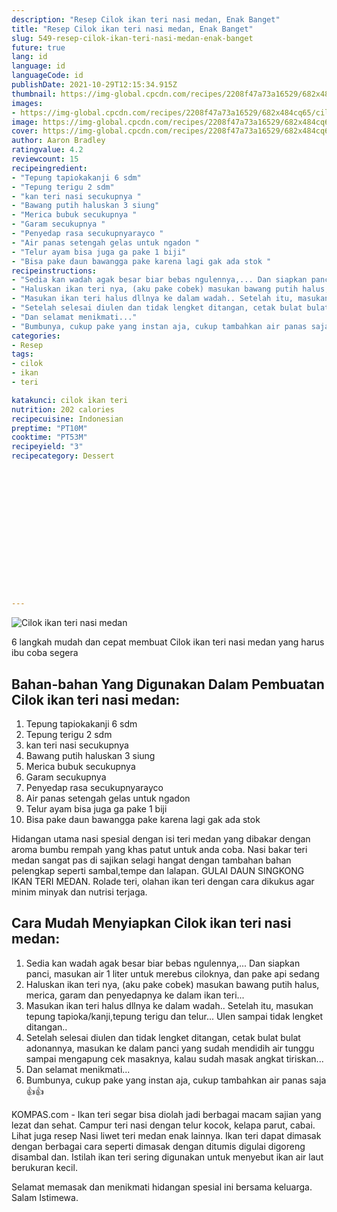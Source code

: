 ```yaml
---
description: "Resep Cilok ikan teri nasi medan, Enak Banget"
title: "Resep Cilok ikan teri nasi medan, Enak Banget"
slug: 549-resep-cilok-ikan-teri-nasi-medan-enak-banget
future: true
lang: id
language: id
languageCode: id
publishDate: 2021-10-29T12:15:34.915Z 
thumbnail: https://img-global.cpcdn.com/recipes/2208f47a73a16529/682x484cq65/cilok-ikan-teri-nasi-medan-foto-resep-utama.png
images:
- https://img-global.cpcdn.com/recipes/2208f47a73a16529/682x484cq65/cilok-ikan-teri-nasi-medan-foto-resep-utama.png
image: https://img-global.cpcdn.com/recipes/2208f47a73a16529/682x484cq65/cilok-ikan-teri-nasi-medan-foto-resep-utama.png
cover: https://img-global.cpcdn.com/recipes/2208f47a73a16529/682x484cq65/cilok-ikan-teri-nasi-medan-foto-resep-utama.png
author: Aaron Bradley
ratingvalue: 4.2
reviewcount: 15
recipeingredient:
- "Tepung tapiokakanji 6 sdm"
- "Tepung terigu 2 sdm"
- "kan teri nasi secukupnya "
- "Bawang putih haluskan 3 siung"
- "Merica bubuk secukupnya "
- "Garam secukupnya "
- "Penyedap rasa secukupnyarayco "
- "Air panas setengah gelas untuk ngadon "
- "Telur ayam bisa juga ga pake 1 biji"
- "Bisa pake daun bawangga pake karena lagi gak ada stok "
recipeinstructions:
- "Sedia kan wadah agak besar biar bebas ngulennya,... Dan siapkan panci, masukan air 1 liter untuk merebus ciloknya, dan pake api sedang"
- "Haluskan ikan teri nya, (aku pake cobek) masukan bawang putih halus, merica, garam dan penyedapnya ke dalam ikan teri..."
- "Masukan ikan teri halus dllnya ke dalam wadah.. Setelah itu, masukan tepung tapioka/kanji,tepung terigu dan telur... Ulen sampai tidak lengket ditangan.."
- "Setelah selesai diulen dan tidak lengket ditangan, cetak bulat bulat adonannya, masukan ke dalam panci yang sudah mendidih air tunggu sampai mengapung cek masaknya, kalau sudah masak angkat tiriskan..."
- "Dan selamat menikmati..."
- "Bumbunya, cukup pake yang instan aja, cukup tambahkan air panas saja 👍👍"
categories:
- Resep
tags:
- cilok
- ikan
- teri

katakunci: cilok ikan teri 
nutrition: 202 calories
recipecuisine: Indonesian
preptime: "PT10M"
cooktime: "PT53M"
recipeyield: "3"
recipecategory: Dessert


     
    
    
    
    
    
    
    
    
    
    
      
    
---
```



![Cilok ikan teri nasi medan](https://img-global.cpcdn.com/recipes/2208f47a73a16529/682x484cq65/cilok-ikan-teri-nasi-medan-foto-resep-utama.png)

6 langkah mudah dan cepat membuat  Cilok ikan teri nasi medan yang harus ibu coba segera

<!--inarticleads1-->

## Bahan-bahan Yang Digunakan Dalam Pembuatan Cilok ikan teri nasi medan:

1. Tepung tapiokakanji 6 sdm
1. Tepung terigu 2 sdm
1. kan teri nasi secukupnya 
1. Bawang putih haluskan 3 siung
1. Merica bubuk secukupnya 
1. Garam secukupnya 
1. Penyedap rasa secukupnyarayco 
1. Air panas setengah gelas untuk ngadon 
1. Telur ayam bisa juga ga pake 1 biji
1. Bisa pake daun bawangga pake karena lagi gak ada stok 

Hidangan utama nasi spesial dengan isi teri medan yang dibakar dengan aroma bumbu rempah yang khas patut untuk anda coba. Nasi bakar teri medan sangat pas di sajikan selagi hangat dengan tambahan bahan pelengkap seperti sambal,tempe dan lalapan. GULAI DAUN SINGKONG IKAN TERI MEDAN. Rolade teri, olahan ikan teri dengan cara dikukus agar minim minyak dan nutrisi terjaga. 

<!--inarticleads2-->

## Cara Mudah Menyiapkan Cilok ikan teri nasi medan:

1. Sedia kan wadah agak besar biar bebas ngulennya,... Dan siapkan panci, masukan air 1 liter untuk merebus ciloknya, dan pake api sedang
1. Haluskan ikan teri nya, (aku pake cobek) masukan bawang putih halus, merica, garam dan penyedapnya ke dalam ikan teri...
1. Masukan ikan teri halus dllnya ke dalam wadah.. Setelah itu, masukan tepung tapioka/kanji,tepung terigu dan telur... Ulen sampai tidak lengket ditangan..
1. Setelah selesai diulen dan tidak lengket ditangan, cetak bulat bulat adonannya, masukan ke dalam panci yang sudah mendidih air tunggu sampai mengapung cek masaknya, kalau sudah masak angkat tiriskan...
1. Dan selamat menikmati...
1. Bumbunya, cukup pake yang instan aja, cukup tambahkan air panas saja 👍👍


KOMPAS.com - Ikan teri segar bisa diolah jadi berbagai macam sajian yang lezat dan sehat. Campur teri nasi dengan telur kocok, kelapa parut, cabai. Lihat juga resep Nasi liwet teri medan enak lainnya. Ikan teri dapat dimasak dengan berbagai cara seperti dimasak dengan ditumis digulai digoreng disambal dan. Istilah ikan teri sering digunakan untuk menyebut ikan air laut berukuran kecil. 

Selamat memasak dan menikmati hidangan spesial ini bersama keluarga. Salam Istimewa.

